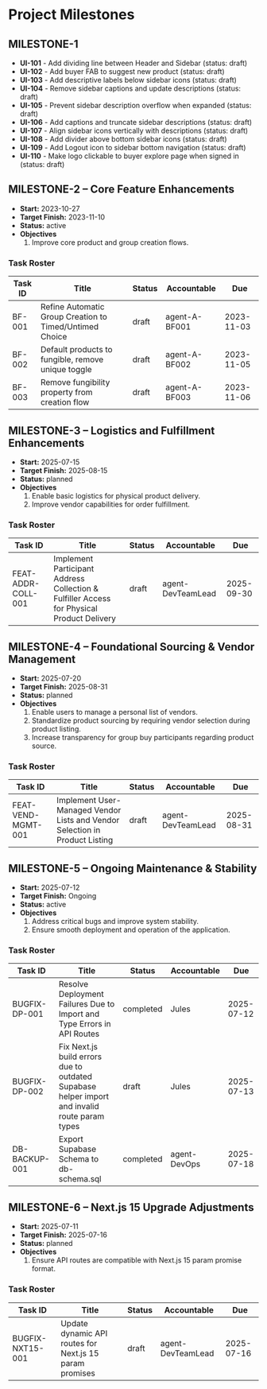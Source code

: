 # Project Milestones

## MILESTONE-1
- **UI-101** - Add dividing line between Header and Sidebar (status: draft)
- **UI-102** - Add buyer FAB to suggest new product (status: draft)
- **UI-103** - Add descriptive labels below sidebar icons (status: draft)
- **UI-104** - Remove sidebar captions and update descriptions (status: draft)
- **UI-105** - Prevent sidebar description overflow when expanded (status: draft)
- **UI-106** - Add captions and truncate sidebar descriptions (status: draft)
- **UI-107** - Align sidebar icons vertically with descriptions (status: draft)
- **UI-108** - Add divider above bottom sidebar icons (status: draft)
- **UI-109** - Add Logout icon to sidebar bottom navigation (status: draft)
- **UI-110** - Make logo clickable to buyer explore page when signed in (status: draft)

## MILESTONE-2 – Core Feature Enhancements
- **Start:** 2023-10-27
- **Target Finish:** 2023-11-10
- **Status:** active
- **Objectives**
  1. Improve core product and group creation flows.
### Task Roster
| Task ID | Title                                                  | Status | Accountable     | Due        |
|---------|--------------------------------------------------------|--------|-----------------|------------|
| BF-001  | Refine Automatic Group Creation to Timed/Untimed Choice | draft  | agent-A-BF001   | 2023-11-03 |
| BF-002  | Default products to fungible, remove unique toggle      | draft  | agent-A-BF002   | 2023-11-05 |
| BF-003  | Remove fungibility property from creation flow          | draft  | agent-A-BF003   | 2023-11-06 |

## MILESTONE-3 – Logistics and Fulfillment Enhancements
- **Start:** 2025-07-15
- **Target Finish:** 2025-08-15
- **Status:** planned
- **Objectives**
  1. Enable basic logistics for physical product delivery.
  2. Improve vendor capabilities for order fulfillment.
### Task Roster
| Task ID             | Title                                                                                     | Status | Accountable        | Due        |
|---------------------|-------------------------------------------------------------------------------------------|--------|--------------------|------------|
| FEAT-ADDR-COLL-001  | Implement Participant Address Collection & Fulfiller Access for Physical Product Delivery | draft  | agent-DevTeamLead  | 2025-09-30 |

## MILESTONE-4 – Foundational Sourcing & Vendor Management
- **Start:** 2025-07-20
- **Target Finish:** 2025-08-31
- **Status:** planned
- **Objectives**
  1. Enable users to manage a personal list of vendors.
  2. Standardize product sourcing by requiring vendor selection during product listing.
  3. Increase transparency for group buy participants regarding product source.
### Task Roster
| Task ID            | Title                                                                          | Status | Accountable        | Due        |
|--------------------|--------------------------------------------------------------------------------|--------|--------------------|------------|
| FEAT-VEND-MGMT-001 | Implement User-Managed Vendor Lists and Vendor Selection in Product Listing      | draft  | agent-DevTeamLead  | 2025-08-31 |

## MILESTONE-5 – Ongoing Maintenance & Stability
- **Start:** 2025-07-12
- **Target Finish:** Ongoing
- **Status:** active
- **Objectives**
  1. Address critical bugs and improve system stability.
  2. Ensure smooth deployment and operation of the application.
### Task Roster
| Task ID      | Title                                                               | Status    | Accountable | Due        |
|--------------|---------------------------------------------------------------------|-----------|-------------|------------|
| BUGFIX-DP-001 | Resolve Deployment Failures Due to Import and Type Errors in API Routes | completed | Jules       | 2025-07-12 |
| BUGFIX-DP-002 | Fix Next.js build errors due to outdated Supabase helper import and invalid route param types | draft | Jules | 2025-07-13 |
| DB-BACKUP-001 | Export Supabase Schema to db-schema.sql | completed | agent-DevOps | 2025-07-18 |

## MILESTONE-6 – Next.js 15 Upgrade Adjustments
- **Start:** 2025-07-11
- **Target Finish:** 2025-07-16
- **Status:** planned
- **Objectives**
  1. Ensure API routes are compatible with Next.js 15 param promise format.
### Task Roster
| Task ID          | Title                                                     | Status | Accountable        | Due        |
|------------------|-----------------------------------------------------------|--------|--------------------|------------|
| BUGFIX-NXT15-001 | Update dynamic API routes for Next.js 15 param promises   | draft  | agent-DevTeamLead  | 2025-07-16 |
